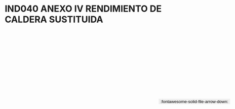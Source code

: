 
# IND040 ANEXO IV RENDIMIENTO DE CALDERA SUSTITUIDA

<a href='../IND040 ANEXO IV RENDIMIENTO DE CALDERA SUSTITUIDA.pdf' download>
<button class='md-button -primary' 
id='download-btn' style="position: fixed; top: 10%; right: 20px; 
        transform: translateY(-50%); z-index: 1000;  border: none; ">
:fontawesome-solid-file-arrow-down: 
</button>
</a>

<div 
    id='../IND040 ANEXO IV RENDIMIENTO DE CALDERA SUSTITUIDA.pdf' 
    data-pdf-url='../IND040 ANEXO IV RENDIMIENTO DE CALDERA SUSTITUIDA.pdf'
    style=' width: 100%; height: auto;overflow: auto;'>
</div>

